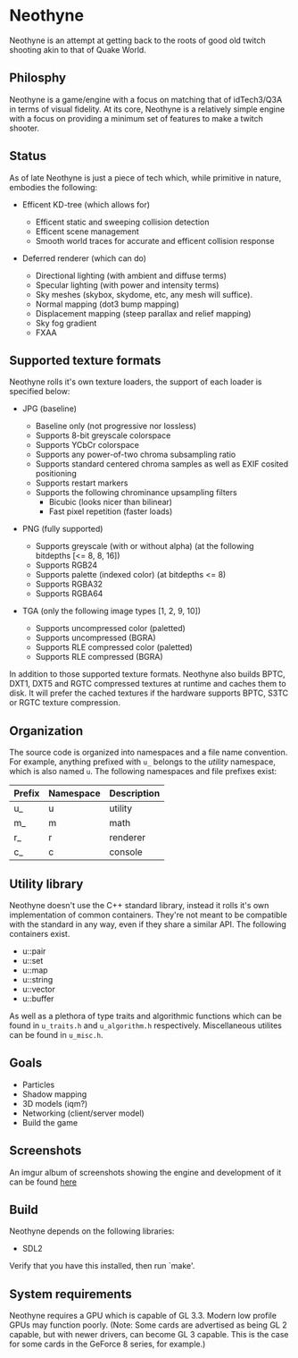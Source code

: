 # Neothyne

Neothyne is an attempt at getting back to the roots of good old twitch shooting
akin to that of Quake World.

## Philosphy

Neothyne is a game/engine with a focus on matching that of idTech3/Q3A in terms
of visual fidelity. At its core, Neothyne is a relatively simple engine with a
focus on providing a minimum set of features to make a twitch shooter.

## Status

As of late Neothyne is just a piece of tech which, while primitive in nature,
embodies the following:

* Efficent KD-tree (which allows for)
  * Efficent static and sweeping collision detection
  * Efficent scene management
  * Smooth world traces for accurate and efficent collision response

* Deferred renderer (which can do)
  * Directional lighting (with ambient and diffuse terms)
  * Specular lighting (with power and intensity terms)
  * Sky meshes (skybox, skydome, etc, any mesh will suffice).
  * Normal mapping (dot3 bump mapping)
  * Displacement mapping (steep parallax and relief mapping)
  * Sky fog gradient
  * FXAA

## Supported texture formats

Neothyne rolls it's own texture loaders, the support of each loader is specified
below:

* JPG (baseline)
  * Baseline only (not progressive nor lossless)
  * Supports 8-bit greyscale colorspace
  * Supports YCbCr colorspace
  * Supports any power-of-two chroma subsampling ratio
  * Supports standard centered chroma samples as well as EXIF cosited positioning
  * Supports restart markers
  * Supports the following chrominance upsampling filters
    * Bicubic (looks nicer than bilinear)
    * Fast pixel repetition (faster loads)

* PNG (fully supported)
  * Supports greyscale (with or without alpha) (at the following bitdepths [<= 8, 8, 16])
  * Supports RGB24
  * Supports palette (indexed color) (at bitdepths <= 8)
  * Supports RGBA32
  * Supports RGBA64

* TGA (only the following image types [1, 2, 9, 10])
  * Supports uncompressed color (paletted)
  * Supports uncompressed (BGRA)
  * Supports RLE compressed color (paletted)
  * Supports RLE compressed (BGRA)

In addition to those supported texture formats. Neothyne also builds BPTC, DXT1,
DXT5 and RGTC compressed textures at runtime and caches them to disk. It will
prefer the cached textures if the hardware supports BPTC, S3TC or RGTC texture
compression.

## Organization
The source code is organized into namespaces and a file name convention.
For example, anything prefixed with `u_` belongs to the *utility* namespace,
which is also named `u`. The following namespaces and file prefixes exist:

| Prefix | Namespace | Description |
|--------|-----------|-------------|
| u_     | u         | utility     |
| m_     | m         | math        |
| r_     | r         | renderer    |
| c_     | c         | console     |

## Utility library
Neothyne doesn't use the C++ standard library, instead it rolls it's own
implementation of common containers. They're not meant to be compatible with the
standard in any way, even if they share a similar API. The following containers
exist.

* u::pair
* u::set
* u::map
* u::string
* u::vector
* u::buffer

As well as a plethora of type traits and algorithmic functions which can be
found in `u_traits.h` and `u_algorithm.h` respectively. Miscellaneous utilites can
be found in `u_misc.h`.

## Goals

* Particles
* Shadow mapping
* 3D models (iqm?)
* Networking (client/server model)
* Build the game

## Screenshots
An imgur album of screenshots showing the engine and development of it can
be found [here](http://imgur.com/a/Y3Rfi)

## Build
Neothyne depends on the following libraries:

* SDL2

Verify that you have this installed, then run `make'.

## System requirements
Neothyne requires a GPU which is capable of GL 3.3. Modern low profile GPUs may
function poorly. (Note: Some cards are advertised as being GL 2 capable, but with newer drivers, can become GL 3 capable. This is the case for some cards in the GeForce 8 series, for example.)
